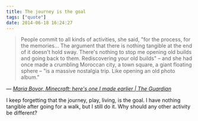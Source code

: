 ```yaml
---
title: The journey is the goal
tags: ["quote"]
date: 2014-06-18 16:24:27
---
```


> People commit to all kinds of activities, she said, "for the process, for the memories&hellip; The argument that there is nothing tangible at the end of it doesn't hold sway. There's nothing to stop me opening old builds and going back to them. Rediscovering your old builds" – and she had once made a crumbling Moroccan city, a town square, a giant floating sphere – "is a massive nostalgia trip. Like opening an old photo album."

— <cite>[Maria Bovor, _Minecraft: here's one I made earlier | The Guardian_](http://www.theguardian.com/technology/2014/jun/14/minecraft-computer-game-success)</cite>

I keep forgetting that the journey, play, living, is the goal. I have nothing tangible after going for a walk, but I still do it. Why should any other activity be different?

